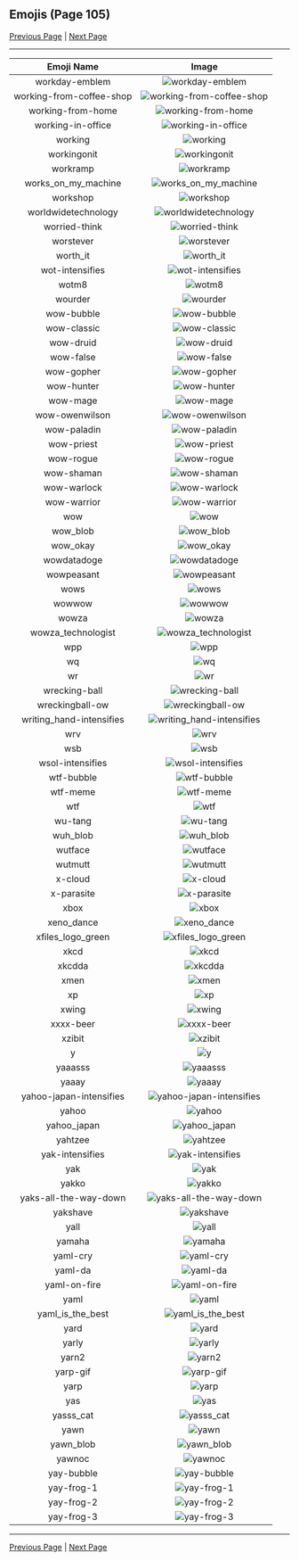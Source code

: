 
## Emojis (Page 105)

[Previous Page](/docs/hashicorp/page-w-0104.md)
  | [Next Page](/docs/hashicorp/page-y-0106.md)

<hr />

|Emoji Name|Image|
| :-: | :-: |
|workday-emblem| ![workday-emblem](/emojis/hashicorp/workday-emblem.png)|
|working-from-coffee-shop| ![working-from-coffee-shop](/emojis/hashicorp/working-from-coffee-shop.png)|
|working-from-home| ![working-from-home](/emojis/hashicorp/working-from-home.png)|
|working-in-office| ![working-in-office](/emojis/hashicorp/working-in-office.png)|
|working| ![working](/emojis/hashicorp/working.gif)|
|workingonit| ![workingonit](/emojis/hashicorp/workingonit.gif)|
|workramp| ![workramp](/emojis/hashicorp/workramp.png)|
|works_on_my_machine| ![works_on_my_machine](/emojis/hashicorp/works_on_my_machine.jpg)|
|workshop| ![workshop](/emojis/hashicorp/workshop.png)|
|worldwidetechnology| ![worldwidetechnology](/emojis/hashicorp/worldwidetechnology.png)|
|worried-think| ![worried-think](/emojis/hashicorp/worried-think.png)|
|worstever| ![worstever](/emojis/hashicorp/worstever.jpg)|
|worth_it| ![worth_it](/emojis/hashicorp/worth_it.png)|
|wot-intensifies| ![wot-intensifies](/emojis/hashicorp/wot-intensifies.gif)|
|wotm8| ![wotm8](/emojis/hashicorp/wotm8.jpg)|
|wourder| ![wourder](/emojis/hashicorp/wourder.png)|
|wow-bubble| ![wow-bubble](/emojis/hashicorp/wow-bubble.gif)|
|wow-classic| ![wow-classic](/emojis/hashicorp/wow-classic.png)|
|wow-druid| ![wow-druid](/emojis/hashicorp/wow-druid.png)|
|wow-false| ![wow-false](/emojis/hashicorp/wow-false.gif)|
|wow-gopher| ![wow-gopher](/emojis/hashicorp/wow-gopher.png)|
|wow-hunter| ![wow-hunter](/emojis/hashicorp/wow-hunter.png)|
|wow-mage| ![wow-mage](/emojis/hashicorp/wow-mage.png)|
|wow-owenwilson| ![wow-owenwilson](/emojis/hashicorp/wow-owenwilson.png)|
|wow-paladin| ![wow-paladin](/emojis/hashicorp/wow-paladin.png)|
|wow-priest| ![wow-priest](/emojis/hashicorp/wow-priest.png)|
|wow-rogue| ![wow-rogue](/emojis/hashicorp/wow-rogue.png)|
|wow-shaman| ![wow-shaman](/emojis/hashicorp/wow-shaman.png)|
|wow-warlock| ![wow-warlock](/emojis/hashicorp/wow-warlock.png)|
|wow-warrior| ![wow-warrior](/emojis/hashicorp/wow-warrior.png)|
|wow| ![wow](/emojis/hashicorp/wow.gif)|
|wow_blob| ![wow_blob](/emojis/hashicorp/wow_blob.png)|
|wow_okay| ![wow_okay](/emojis/hashicorp/wow_okay.gif)|
|wowdatadoge| ![wowdatadoge](/emojis/hashicorp/wowdatadoge.png)|
|wowpeasant| ![wowpeasant](/emojis/hashicorp/wowpeasant.jpg)|
|wows| ![wows](/emojis/hashicorp/wows.gif)|
|wowwow| ![wowwow](/emojis/hashicorp/wowwow.gif)|
|wowza| ![wowza](/emojis/hashicorp/wowza.png)|
|wowza_technologist| ![wowza_technologist](/emojis/hashicorp/wowza_technologist.png)|
|wpp| ![wpp](/emojis/hashicorp/wpp.png)|
|wq| ![wq](/emojis/hashicorp/wq.png)|
|wr| ![wr](/emojis/hashicorp/wr.gif)|
|wrecking-ball| ![wrecking-ball](/emojis/hashicorp/wrecking-ball.gif)|
|wreckingball-ow| ![wreckingball-ow](/emojis/hashicorp/wreckingball-ow.jpg)|
|writing_hand-intensifies| ![writing_hand-intensifies](/emojis/hashicorp/writing_hand-intensifies.gif)|
|wrv| ![wrv](/emojis/hashicorp/wrv.png)|
|wsb| ![wsb](/emojis/hashicorp/wsb.png)|
|wsol-intensifies| ![wsol-intensifies](/emojis/hashicorp/wsol-intensifies.gif)|
|wtf-bubble| ![wtf-bubble](/emojis/hashicorp/wtf-bubble.gif)|
|wtf-meme| ![wtf-meme](/emojis/hashicorp/wtf-meme.jpg)|
|wtf| ![wtf](/emojis/hashicorp/wtf.png)|
|wu-tang| ![wu-tang](/emojis/hashicorp/wu-tang.jpg)|
|wuh_blob| ![wuh_blob](/emojis/hashicorp/wuh_blob.png)|
|wutface| ![wutface](/emojis/hashicorp/wutface.png)|
|wutmutt| ![wutmutt](/emojis/hashicorp/wutmutt.gif)|
|x-cloud| ![x-cloud](/emojis/hashicorp/x-cloud.png)|
|x-parasite| ![x-parasite](/emojis/hashicorp/x-parasite.gif)|
|xbox| ![xbox](/emojis/hashicorp/xbox.png)|
|xeno_dance| ![xeno_dance](/emojis/hashicorp/xeno_dance.gif)|
|xfiles_logo_green| ![xfiles_logo_green](/emojis/hashicorp/xfiles_logo_green.jpg)|
|xkcd| ![xkcd](/emojis/hashicorp/xkcd.png)|
|xkcdda| ![xkcdda](/emojis/hashicorp/xkcdda.png)|
|xmen| ![xmen](/emojis/hashicorp/xmen.png)|
|xp| ![xp](/emojis/hashicorp/xp.png)|
|xwing| ![xwing](/emojis/hashicorp/xwing.png)|
|xxxx-beer| ![xxxx-beer](/emojis/hashicorp/xxxx-beer.png)|
|xzibit| ![xzibit](/emojis/hashicorp/xzibit.png)|
|y| ![y](/emojis/hashicorp/y.gif)|
|yaaasss| ![yaaasss](/emojis/hashicorp/yaaasss.png)|
|yaaay| ![yaaay](/emojis/hashicorp/yaaay.gif)|
|yahoo-japan-intensifies| ![yahoo-japan-intensifies](/emojis/hashicorp/yahoo-japan-intensifies.gif)|
|yahoo| ![yahoo](/emojis/hashicorp/yahoo.jpg)|
|yahoo_japan| ![yahoo_japan](/emojis/hashicorp/yahoo_japan.png)|
|yahtzee| ![yahtzee](/emojis/hashicorp/yahtzee.jpg)|
|yak-intensifies| ![yak-intensifies](/emojis/hashicorp/yak-intensifies.gif)|
|yak| ![yak](/emojis/hashicorp/yak.jpg)|
|yakko| ![yakko](/emojis/hashicorp/yakko.png)|
|yaks-all-the-way-down| ![yaks-all-the-way-down](/emojis/hashicorp/yaks-all-the-way-down.gif)|
|yakshave| ![yakshave](/emojis/hashicorp/yakshave.png)|
|yall| ![yall](/emojis/hashicorp/yall.jpg)|
|yamaha| ![yamaha](/emojis/hashicorp/yamaha.png)|
|yaml-cry| ![yaml-cry](/emojis/hashicorp/yaml-cry.png)|
|yaml-da| ![yaml-da](/emojis/hashicorp/yaml-da.png)|
|yaml-on-fire| ![yaml-on-fire](/emojis/hashicorp/yaml-on-fire.gif)|
|yaml| ![yaml](/emojis/hashicorp/yaml.png)|
|yaml_is_the_best| ![yaml_is_the_best](/emojis/hashicorp/yaml_is_the_best.png)|
|yard| ![yard](/emojis/hashicorp/yard.png)|
|yarly| ![yarly](/emojis/hashicorp/yarly.png)|
|yarn2| ![yarn2](/emojis/hashicorp/yarn2.png)|
|yarp-gif| ![yarp-gif](/emojis/hashicorp/yarp-gif.gif)|
|yarp| ![yarp](/emojis/hashicorp/yarp.jpg)|
|yas| ![yas](/emojis/hashicorp/yas.png)|
|yasss_cat| ![yasss_cat](/emojis/hashicorp/yasss_cat.png)|
|yawn| ![yawn](/emojis/hashicorp/yawn.png)|
|yawn_blob| ![yawn_blob](/emojis/hashicorp/yawn_blob.png)|
|yawnoc| ![yawnoc](/emojis/hashicorp/yawnoc.png)|
|yay-bubble| ![yay-bubble](/emojis/hashicorp/yay-bubble.gif)|
|yay-frog-1| ![yay-frog-1](/emojis/hashicorp/yay-frog-1.gif)|
|yay-frog-2| ![yay-frog-2](/emojis/hashicorp/yay-frog-2.gif)|
|yay-frog-3| ![yay-frog-3](/emojis/hashicorp/yay-frog-3.gif)|

<hr/>

[Previous Page](/docs/hashicorp/page-w-0104.md)
  | [Next Page](/docs/hashicorp/page-y-0106.md)